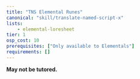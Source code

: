 ```yaml
---
title: "TNS Elemental Runes"
canonical: "skill/translate-named-script-x"
lists:
    - elemental-loresheet
tier: 1
osp_cost: 10
prerequisites: ["Only available to Elementals"]
requirements: []
---
```

**May not be tutored.**